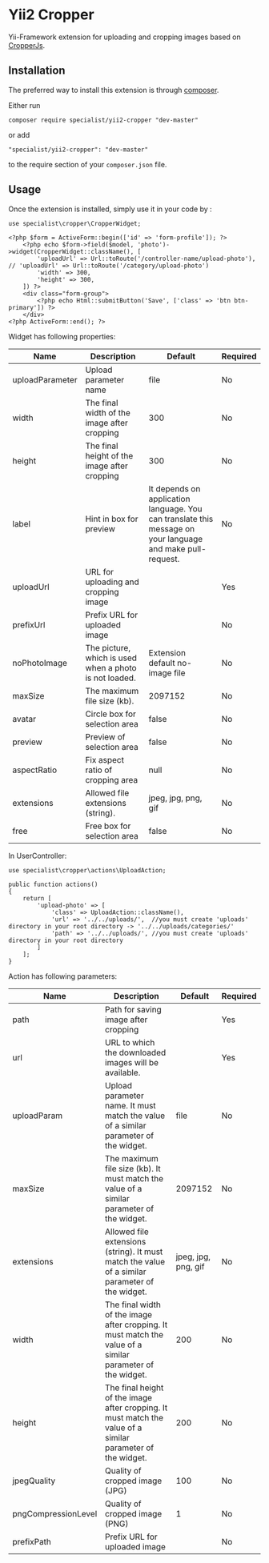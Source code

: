Yii2 Cropper
===========
Yii-Framework extension for uploading and cropping images based on [CropperJs](https://fengyuanchen.github.io/cropperjs/).

Installation
------------

The preferred way to install this extension is through [composer](http://getcomposer.org/download/).

Either run

```
composer require specialist/yii2-cropper "dev-master"
```

or add

```
"specialist/yii2-cropper": "dev-master"
```

to the require section of your `composer.json` file.

Usage
-----

Once the extension is installed, simply use it in your code by  :

```
use specialist\cropper\CropperWidget;
```


```
<?php $form = ActiveForm::begin(['id' => 'form-profile']); ?>
    <?php echo $form->field($model, 'photo')->widget(CropperWidget::className(), [
        'uploadUrl' => Url::toRoute('/controller-name/upload-photo'), // 'uploadUrl' => Url::toRoute('/category/upload-photo')
        'width' => 300,
        'height' => 300,
    ]) ?>
    <div class="form-group">
        <?php echo Html::submitButton('Save', ['class' => 'btn btn-primary']) ?>
    </div>
<?php ActiveForm::end(); ?>
```
Widget has following properties:

| Name     | Description    | Default |  Required   |
| --------|---------|-------|------|
| uploadParameter  | Upload parameter name | file    |No |
| width  | The final width of the image after cropping | 300    |No |
| height  | The final height of the image after cropping | 300    |No |
| label  | Hint in box for preview | It depends on application language. You can translate this message on your language and make pull-request.    |No |
| uploadUrl  | URL for uploading and cropping image |     |Yes |
| prefixUrl  | Prefix URL for uploaded image |     |No |
| noPhotoImage  | The picture, which is used when a photo is not loaded. | Extension default no-image file   |No |
| maxSize  | The maximum file size (kb).  | 2097152    |No |
| avatar  | Circle box for selection area | false    |No |
| preview  | Preview of selection area | false    |No |
| aspectRatio | Fix aspect ratio of cropping area | null |No |
| extensions  | Allowed file extensions (string). | jpeg, jpg, png, gif    |No |
| free  | Free box for selection area | false    |No |


In UserController:

```
use specialist\cropper\actions\UploadAction;
```

```
public function actions()
{
    return [
        'upload-photo' => [
            'class' => UploadAction::className(),
            'url' => '../../uploads/',  //you must create 'uploads' directory in your root directory -> '../../uploads/categories/'
            'path' => '../../uploads/', //you must create 'uploads' directory in your root directory
        ]
    ];
}
```
Action has following parameters:

| Name     | Description    | Default |  Required   |
| --------|---------|-------|------|
| path  | Path for saving image after cropping |     |Yes |
| url  | URL to which the downloaded images will be available. |  |Yes |
| uploadParam  | Upload parameter name. It must match the value of a similar parameter of the widget. | file    |No |
| maxSize  | The maximum file size (kb). It must match the value of a similar parameter of the widget. | 2097152    |No |
| extensions  | Allowed file extensions (string). It must match the value of a similar parameter of the widget. | jpeg, jpg, png, gif    |No |
| width  | The final width of the image after cropping. It must match the value of a similar parameter of the widget. | 200    |No |
| height  | The final height of the image after cropping. It must match the value of a similar parameter of the widget. | 200    |No |
| jpegQuality  | Quality of cropped image (JPG) | 100    |No |
| pngCompressionLevel  | Quality of cropped image (PNG) | 1    |No |
| prefixPath  |Prefix URL for uploaded image |     |No |
